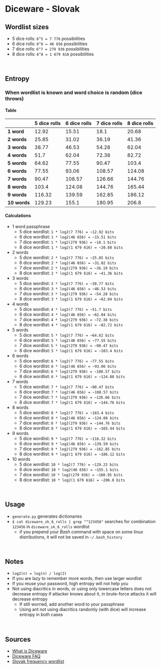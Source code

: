 # Diceware - Slovak

## Wordlist sizes
* 5 dice rolls: `6^5 = 7 776` possibilities
* 6 dice rolls: `6^6 = 46 656` possibilities
* 7 dice rolls: `6^7 = 279 936` possibilities
* 8 dice rolls: `6^8 = 1 679 616` possibilities

<br>

## Entropy

### When wordlist is known and word choice is random (dice throws)

#### Table

|  | 5 dice rolls | 6 dice rolls | 7 dice rolls | 8 dice rolls |
| - | - | - | - | - |
| **1 word** | 12.92 | 15.51 | 18.1 | 20.68 |
| **2 words** | 25.85 | 31.02 | 36.19 | 41.36 |
| **3 words** | 38.77 | 46.53 | 54.28 | 62.04 |
| **4 words** | 51.7 | 62.04 | 72.38 | 82.72 |
| **5 words** | 64.62 | 77.55 | 90.47 | 103.4 |
| **6 words** | 77.55 | 93.06 | 108.57 | 124.08 |
| **7 words** | 90.47 | 108.57 | 126.66 | 144.76 |
| **8 words** | 103.4 | 124.08 | 144.76 | 165.44 |
| **9 words** | 116.32 | 139.59 | 162.85 | 186.12 |
| **10 words** | 129.23 | 155.1 | 180.95 | 206.8 |

#### Calculations

* 1 word passphrase
    * 5 dice wordlist: `1 * log2(7 776) = ~12.92 bits`
    * 6 dice wordlist: `1 * log2(46 656) = ~15.51 bits`
    * 7 dice wordlist: `1 * log2(279 936) = ~18.1 bits`
    * 8 dice wordlist: `1 * log2(1 679 616) = ~20.68 bits`
* 2 words
    * 5 dice wordlist: `2 * log2(7 776) = ~25.85 bits`
    * 6 dice wordlist: `2 * log2(46 656) = ~31.02 bits`
    * 7 dice wordlist: `2 * log2(279 936) = ~36.19 bits`
    * 8 dice wordlist: `2 * log2(1 679 616) = ~41.36 bits`
* 3 words
    * 5 dice wordlist: `3 * log2(7 776) = ~38.77 bits`
    * 6 dice wordlist: `3 * log2(46 656) = ~46.53 bits`
    * 7 dice wordlist: `3 * log2(279 936) = ~54.28 bits`
    * 8 dice wordlist: `3 * log2(1 679 616) = ~62.04 bits`
* 4 words
    * 5 dice wordlist: `4 * log2(7 776) = ~51.7 bits`
    * 6 dice wordlist: `4 * log2(46 656) = ~62.04 bits`
    * 7 dice wordlist: `4 * log2(279 936) = ~72.38 bits`
    * 8 dice wordlist: `4 * log2(1 679 616) = ~82.72 bits`
* 5 words
    * 5 dice wordlist: `5 * log2(7 776) = ~64.62 bits`
    * 6 dice wordlist: `5 * log2(46 656) = ~77.55 bits`
    * 7 dice wordlist: `5 * log2(279 936) = ~90.47 bits`
    * 8 dice wordlist: `5 * log2(1 679 616) = ~103.4 bits`
* 6 words
    * 5 dice wordlist: `6 * log2(7 776) = ~77.55 bits`
    * 6 dice wordlist: `6 * log2(46 656) = ~93.06 bits`
    * 7 dice wordlist: `6 * log2(279 936) = ~108.57 bits`
    * 8 dice wordlist: `6 * log2(1 679 616) = ~124.08 bits`
* 7 words
    * 5 dice wordlist: `7 * log2(7 776) = ~90.47 bits`
    * 6 dice wordlist: `7 * log2(46 656) = ~108.57 bits`
    * 7 dice wordlist: `7 * log2(279 936) = ~126.66 bits`
    * 8 dice wordlist: `7 * log2(1 679 616) = ~144.76 bits`
* 8 words
    * 5 dice wordlist: `8 * log2(7 776) = ~103.4 bits`
    * 6 dice wordlist: `8 * log2(46 656) = ~124.08 bits`
    * 7 dice wordlist: `8 * log2(279 936) = ~144.76 bits`
    * 8 dice wordlist: `8 * log2(1 679 616) = ~165.44 bits`
* 9 words
    * 5 dice wordlist: `9 * log2(7 776) = ~116.32 bits`
    * 6 dice wordlist: `9 * log2(46 656) = ~139.59 bits`
    * 7 dice wordlist: `9 * log2(279 936) = ~162.85 bits`
    * 8 dice wordlist: `9 * log2(1 679 616) = ~186.12 bits`
* 10 words
    * 5 dice wordlist: `10 * log2(7 776) = ~129.23 bits`
    * 6 dice wordlist: `10 * log2(46 656) = ~155.1 bits`
    * 7 dice wordlist: `10 * log2(279 936) = ~180.95 bits`
    * 8 dice wordlist: `10 * log2(1 679 616) = ~206.8 bits`

<br>

## Usage
* `generate.py` generates dictionaries
* `$ cat diceware_sk_6_rolls | grep "^123456"` searches for combination `123456` in `diceware_sk_6_rolls` wordlist
    * if you prepend your *Bash* command with space on some linux distributions, it will not be saved in `~/.bash_history`

<br>

## Notes
* `log2(n) = log(n) / log(2)`
* If you are lazy to remember more words, then use larger wordlist
* If you reuse your password, high entropy will not help you
* Not using diacritics in words, or using only lowercase letters does not decrease entropy if attacker knows about it, in brute-force attacks it will decrease entropy
    * If still worried, add another word to your passphrase
    * Using ant not using diacritics randomly (with dice) will increase entropy in both cases

<br>

## Sources
* [What is Diceware](http://world.std.com/~reinhold/diceware.html)
* [Diceware FAQ](http://world.std.com/%7Ereinhold/dicewarefaq.html)
* [Slovak frequency wordlist](https://p.brm.sk/sk_wordlist/)